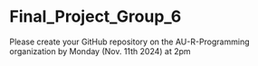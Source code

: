 # Final_Project_Group_6
Please create your GitHub repository on the AU-R-Programming organization by Monday (Nov. 11th 2024) at 2pm

